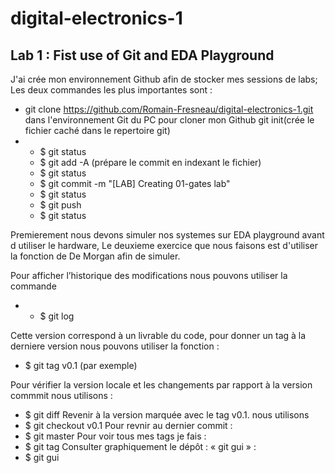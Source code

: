 # digital-electronics-1
## Lab 1 : Fist use of Git and EDA Playground
J'ai crée mon environnement Github afin de stocker mes sessions de labs; Les deux commandes les plus importantes sont :
  * git clone https://github.com/Romain-Fresneau/digital-electronics-1.git dans l'environnement Git du PC pour cloner mon Github
   git init(crée le fichier caché dans le repertoire git)
  * - $ git status
    - $ git add -A (prépare le commit en indexant le fichier)
    - $ git status
    - $ git commit -m "[LAB] Creating 01-gates lab"
    - $ git status
    - $ git push
    - $ git status

Premierement nous devons simuler nos systemes sur EDA playground avant d utiliser le hardware, Le deuxieme exercice que nous faisons est d'utiliser la fonction de De Morgan afin de simuler.

Pour afficher l’historique des modifications nous pouvons utiliser la commande 
* - $ git log

Cette version correspond à un livrable du code, pour donner un tag à la derniere version nous pouvons utiliser la fonction :
 - $ git tag v0.1 (par exemple)

Pour vérifier la version locale et les changements par rapport à la version commmit nous utilisons :
- $ git diff
Revenir à la version marquée avec le tag v0.1. nous utilisons
- $ git checkout v0.1
Pour revnir au dernier commit :
- $ git master
Pour voir tous mes tags je fais :
- $ git tag
Consulter graphiquement le dépôt : « git gui » :
- $ git gui

